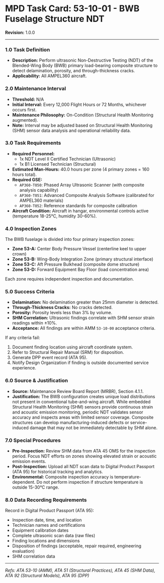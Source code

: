 # MPD Task Card: 53-10-01 - BWB Fuselage Structure NDT
**Revision:** 1.0.0

---
### 1.0 Task Definition
- **Description:** Perform ultrasonic Non-Destructive Testing (NDT) of the Blended-Wing Body (BWB) primary load-bearing composite structure to detect delamination, porosity, and through-thickness cracks.
- **Applicability:** All AMPEL360 aircraft.

### 2.0 Maintenance Interval
- **Threshold:** N/A
- **Initial Interval:** Every 12,000 Flight Hours or 72 Months, whichever occurs first.
- **Maintenance Philosophy:** On-Condition (Structural Health Monitoring augmented).
- **Note:** Interval may be adjusted based on Structural Health Monitoring (SHM) sensor data analysis and operational reliability data.

### 3.0 Task Requirements
- **Required Personnel:** 
  - 1x NDT Level II Certified Technician (Ultrasonic)
  - 1x B1 Licensed Technician (Structural)
- **Estimated Man-Hours:** 40.0 hours per zone (4 primary zones = 160 hours total).
- **Required GSE:**
  - `AP360-T050`: Phased Array Ultrasonic Scanner (with composite analysis capability)
  - `AP360-T051`: Advanced Composite Analysis Software (calibrated for AMPEL360 materials)
  - `AP360-T052`: Reference standards for composite calibration
- **Aircraft Condition:** Aircraft in hangar, environmental controls active (temperature 18-25°C, humidity 30-60%).

### 4.0 Inspection Zones
The BWB fuselage is divided into four primary inspection zones:
- **Zone 53-A:** Center Body Pressure Vessel (centerline keel to upper crown)
- **Zone 53-B:** Wing-Body Integration Zone (primary structural interface)
- **Zone 53-C:** Aft Pressure Bulkhead (composite dome structure)
- **Zone 53-D:** Forward Equipment Bay Floor (load concentration area)

Each zone requires independent inspection and documentation.

### 5.0 Success Criteria
- **Delamination:** No delamination greater than 25mm diameter is detected.
- **Through-Thickness Cracks:** No cracks detected.
- **Porosity:** Porosity levels less than 3% by volume.
- **SHM Correlation:** Ultrasonic findings correlate with SHM sensor strain readings within ±10%.
- **Acceptance:** All findings are within AMM `53-10-00` acceptance criteria.

If any criteria fail:
1. Document finding location using aircraft coordinate system.
2. Refer to Structural Repair Manual (SRM) for disposition.
3. Generate DPP event record (ATA 95).
4. Notify Design Organization if finding is outside documented service experience.

### 6.0 Source & Justification
- **Source:** Maintenance Review Board Report (MRBR), Section 4.1.1.
- **Justification:** The BWB configuration creates unique load distributions not present in conventional tube-and-wing aircraft. While embedded Structural Health Monitoring (SHM) sensors provide continuous strain and acoustic emission monitoring, periodic NDT validates sensor accuracy and inspects areas with limited sensor coverage. Composite structures can develop manufacturing-induced defects or service-induced damage that may not be immediately detectable by SHM alone.

### 7.0 Special Procedures
- **Pre-Inspection:** Review SHM data from ATA 45 OMS for the inspection period. Focus NDT efforts on zones showing elevated strain or acoustic emission events.
- **Post-Inspection:** Upload all NDT scan data to Digital Product Passport (ATA 95) for historical tracking and analytics.
- **Environmental:** Composite inspection accuracy is temperature-dependent. Do not perform inspection if structure temperature is outside 15-30°C range.

### 8.0 Data Recording Requirements
Record in Digital Product Passport (ATA 95):
- Inspection date, time, and location
- Technician names and certifications
- Equipment calibration dates
- Complete ultrasonic scan data (raw files)
- Finding locations and dimensions
- Disposition of findings (acceptable, repair required, engineering evaluation)
- SHM correlation data

---
*Refs: ATA 53-10 (AMM), ATA 51 (Structural Practices), ATA 45 (SHM Data), ATA 92 (Structural Models), ATA 95 (DPP)*
